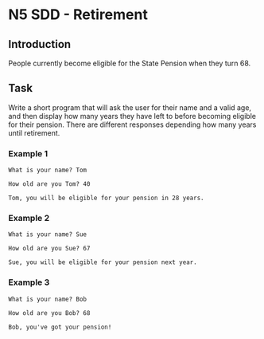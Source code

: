 # N5 SDD - Retirement

## Introduction

People currently become eligible for the State Pension when they turn 68.

## Task

Write a short program that will ask the user for their name and a valid age, and then display how many years they have left to before becoming eligible for their pension.  There are different responses depending how many years until retirement.

### Example 1

```
What is your name? Tom

How old are you Tom? 40

Tom, you will be eligible for your pension in 28 years.
```

### Example 2

```
What is your name? Sue

How old are you Sue? 67

Sue, you will be eligible for your pension next year.
```

### Example 3

```
What is your name? Bob

How old are you Bob? 68

Bob, you've got your pension!
```
